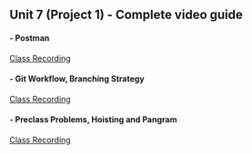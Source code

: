 ## Unit 7 (Project 1) - Complete video guide

#### - Postman

[Class Recording](https://codingbootcamp.hosted.panopto.com/Panopto/Pages/Viewer.aspx?id=85b09aef-bde8-4b81-b626-ab5300308abc)

#### - Git Workflow, Branching Strategy

[Class Recording](https://codingbootcamp.hosted.panopto.com/Panopto/Pages/Viewer.aspx?id=86c10069-1898-4dcd-a565-ab53000de5b5)

#### - Preclass Problems, Hoisting and Pangram

[Class Recording](https://codingbootcamp.hosted.panopto.com/Panopto/Pages/Viewer.aspx?id=3822e40f-9e1e-4687-a1c5-ab5401085365)